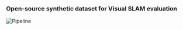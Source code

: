 

### Open-source synthetic dataset for Visual SLAM evaluation

![Pipeline](https://tongjiseemct.github.io/Projects/cgdata/pipeline.png)